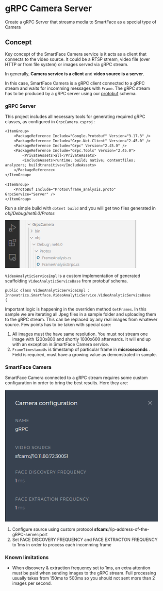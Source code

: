 # gRPC Camera Server
Create a gRPC Server that streams media to SmartFace as a special type of Camera

## Concept
Key concept of the SmartFace Camera service is it acts as a client that connects to the video source. It could be a RTSP stream, video file (over HTTP or from file system) or images served via gRPC stream. 

In generally, **Camera service is a client** and **video source is a server**.

In this case, SmartFace Camera is a gRPC client connected to a gRPC stream and waits for incomming messages with `Frame`. The gRPC stream has to be produced by a gRPC server using our <a href="protos/frame_analysis.proto" >protobuf</a> schema.

### gRPC Server
This project includes all necessary tools for generating required gRPC classes, as configured in `GrpcCamera.csproj` :

```
<ItemGroup>
    <PackageReference Include="Google.Protobuf" Version="3.17.3" />
    <PackageReference Include="Grpc.Net.Client" Version="2.45.0" />
    <PackageReference Include="Grpc" Version="2.45.0" />
    <PackageReference Include="Grpc.Tools" Version="2.45.0">
        <PrivateAssets>all</PrivateAssets>
        <IncludeAssets>runtime; build; native; contentfiles; analyzers; buildtransitive</IncludeAssets>
    </PackageReference>
</ItemGroup>

<ItemGroup>
    <ProtoBuf Include="Protos\frame_analysis.proto" GrpcService="Server" />
</ItemGroup>
```

Run a simple build with  `dotnet build` and you will get two files generated in *obj/Debug/net6.0/Protos* 

![FrameAnalysis classes](/assets/GrpcCamera/proto-classes.png)

`VideoAnalyticServiceImpl` is a custom implementation of generated scaffolding `VideoAnalyticServiceBase` from protobuf schema.

```
public class VideoAnalyticServiceImpl : Innovatrics.Smartface.VideoAnalyticService.VideoAnalyticServiceBase
{
```

Important logic is happening in the overriden method `GetFrames`. In this sample we are iterating all Jpeg files in a sample folder and uploading them to the gRPC stream. This can be replaced by any real images from whatever source.
Few points has to be taken with special care:

1. All images must the have same resolution. You must not stream one image with 1200x800 and shortly 1000x600 afterwards. It will end up with an exception in SmartFace Camera service.
2. `FrameTimestampUs` is timestamp of particular frame in **microseconds** . Field is required, must have a growing value as demonstrated in sample.

### SmartFace Camera
SmartFace Camera connected to a gRPC stream requires some custom configuration in order to bring the best results. Here they are:

![SmartFace Camera config](/assets/GrpcCamera/camera-config.png)

1. Configure source using custom protocol **sfcam**://ip-address-of-the-gRPC-server:port 
2. Set FACE DISCOVERY FREQUENCY and FACE EXTRACTON FREQUENCY to 1ms in order to process each incomming frame

### Known limitations
- When discovery & extraction frequency set to 1ms, an extra attention must be paid when sending images to the gRPC stream. Full processing usually takes from 150ms to 500ms so you should not sent more than 2 images per second.